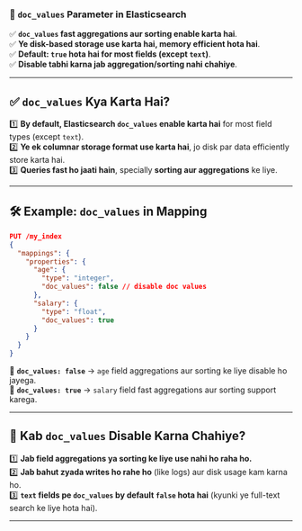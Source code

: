 ### **🔹 `doc_values` Parameter in Elasticsearch**

✅ **`doc_values` fast aggregations aur sorting enable karta hai**.  
✅ **Ye disk-based storage use karta hai, memory efficient hota hai**.  
✅ **Default: `true` hota hai for most fields (except `text`)**.  
✅ **Disable tabhi karna jab aggregation/sorting nahi chahiye**.

---

## **✅ `doc_values` Kya Karta Hai?**

1️⃣ **By default, Elasticsearch `doc_values` enable karta hai** for most field types (except `text`).  
2️⃣ **Ye ek columnar storage format use karta hai**, jo disk par data efficiently store karta hai.  
3️⃣ **Queries fast ho jaati hain**, specially **sorting aur aggregations** ke liye.

---

## **🛠 Example: `doc_values` in Mapping**

```json
PUT /my_index
{
  "mappings": {
    "properties": {
      "age": {
        "type": "integer",
        "doc_values": false // disable doc values
      },
      "salary": {
        "type": "float",
        "doc_values": true
      }
    }
  }
}
```

🔹 **`doc_values: false`** → `age` field aggregations aur sorting ke liye disable ho jayega.  
🔹 **`doc_values: true`** → `salary` field fast aggregations aur sorting support karega.

---

## **🔹 Kab `doc_values` Disable Karna Chahiye?**

1️⃣ **Jab field aggregations ya sorting ke liye use nahi ho raha ho.**  
2️⃣ **Jab bahut zyada writes ho rahe ho** (like logs) aur disk usage kam karna ho.  
3️⃣ **`text` fields pe `doc_values` by default `false` hota hai** (kyunki ye full-text search ke liye hota hai).

---
